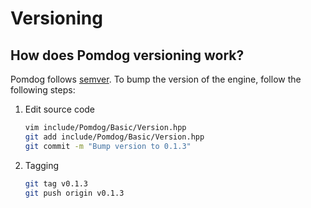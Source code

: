 # Versioning

## How does Pomdog versioning work?

Pomdog follows [semver](http://semver.org/). To bump the version of the engine, follow the following steps:

1. Edit source code

    ```sh
    vim include/Pomdog/Basic/Version.hpp
    git add include/Pomdog/Basic/Version.hpp
    git commit -m "Bump version to 0.1.3"
    ```

2. Tagging

    ```sh
    git tag v0.1.3
    git push origin v0.1.3
    ```
